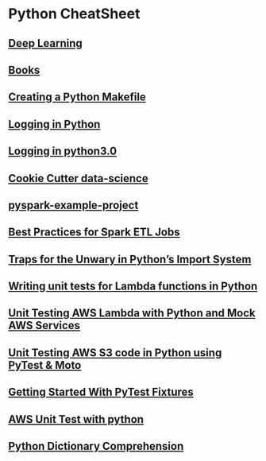 # Python CheatSheet

## [Deep Learning](https://www.fast.ai/posts/2016-10-08-teaching-philosophy.html)
## [Books](https://github.com/balban/Books/tree/master)
## [Creating a Python Makefile](https://earthly.dev/blog/python-makefile/)
## [Logging in Python](https://fangpenlin.com/posts/2012/08/26/good-logging-practice-in-python/)
## [Logging in python3.0](https://coding-stream-of-consciousness.com/2018/11/26/logging-in-python-3-like-java-log4j-logback/)
## [Cookie Cutter data-science](https://drivendata.github.io/cookiecutter-data-science/)
## [pyspark-example-project](https://github.com/AlexIoannides/pyspark-example-project)
## [Best Practices for Spark ETL Jobs](https://alexioannides.com/2019/07/28/best-practices-for-pyspark-etl-projects/)
## [Traps for the Unwary in Python’s Import System](https://python-notes.curiousefficiency.org/en/latest/python_concepts/import_traps.html)
## [Writing unit tests for Lambda functions in Python](https://emshea.com/post/writing-python-unit-tests-lambda-functions#walkthrough-of-an-example-python-function-and-unit-test)
## [Unit Testing AWS Lambda with Python and Mock AWS Services](https://aws.amazon.com/blogs/devops/unit-testing-aws-lambda-with-python-and-mock-aws-services/)
## [Unit Testing AWS S3 code in Python using PyTest & Moto](https://medium.com/@anupkumarray/unit-testing-aws-s3-code-in-python-using-pytest-moto-76874a5f3306)
## [Getting Started With PyTest Fixtures](https://earthly.dev/blog/pytest-fixtures/)
## [AWS Unit Test with python](https://xebia.com/blog/aws-lambda-unit-testing/)
## [Python Dictionary Comprehension](https://www.analyticsvidhya.com/blog/2024/01/python-dictionary-comprehension/)
